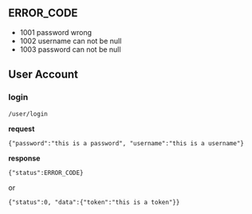 ## ERROR_CODE

* 1001 password wrong
* 1002 username can not be null
* 1003 password can not be null



## User Account


### login

`/user/login`

**request**

`{"password":"this is a password", "username":"this is a username"}`

**response** 

```{"status":ERROR_CODE}``` 

or 

```{"status":0, "data":{"token":"this is a token"}}```

